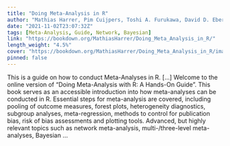 ```yaml
---
title: "Doing Meta-Analysis in R"
author: "Mathias Harrer, Pim Cuijpers, Toshi A. Furukawa, David D. Ebert"
date: "2021-11-02T23:07:32Z"
tags: [Meta-Analysis, Guide, Network, Bayesian]
link: "https://bookdown.org/MathiasHarrer/Doing_Meta_Analysis_in_R/"
length_weight: "4.5%"
cover: "https://bookdown.org/MathiasHarrer/Doing_Meta_Analysis_in_R/images/cover.png"
pinned: false
---
```


This is a guide on how to conduct Meta-Analyses in R. [...] Welcome to the online version of “Doing Meta-Analysis with R: A Hands-On Guide”. This book serves as an accessible introduction into how meta-analyses can be conducted in R. Essential steps for meta-analysis are covered, including pooling of outcome measures, forest plots, heterogeneity diagnostics, subgroup analyses, meta-regression, methods to control for publication bias, risk of bias assessments and plotting tools. Advanced, but highly relevant topics such as network meta-analysis, multi-/three-level meta-analyses, Bayesian ...
